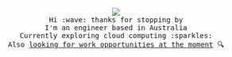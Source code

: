 <p align="center">
  <img src="https://i.imgur.com/TPxZynh.gif">
  <br>
  <samp>
    Hi :wave: thanks for stopping by
    <br>
    I'm an engineer based in Australia
    <br>
    Currently exploring cloud computing :sparkles:
    <br>
    Also <a href="https://www.linkedin.com/in/taiyue/">looking for work opportunities at the moment</a> 🔍
  </samp>
</p>

<!--
**ryotokuro/ryotokuro** is a ✨ _special_ ✨ repository because its `README.md` (this file) appears on your GitHub profile.

Here are some ideas to get you started:

- 🔭 I’m currently working on ...
- 🌱 I’m currently learning ...
- 👯 I’m looking to collaborate on ...
- 🤔 I’m looking for help with ...
- 💬 Ask me about ...
- 📫 How to reach me: ...
- 😄 Pronouns: ...
- ⚡ Fun fact: ...
-->
